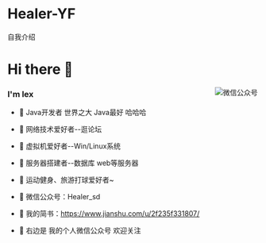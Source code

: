 # Healer-YF
自我介绍
<!--
**lexsaints/lexsaints** is a ✨ _special_ ✨ repository because its `README.md` (this file) appears on your GitHub profile.
-->
# Hi there 👋
<img align="right" alt="微信公众号" src="https://sm.ms/image/vRpJ4VuWLO6PFqr">

 
### I'm lex
- 🌱 Java开发者 世界之大 Java最好 哈哈哈 
- 🌱 网络技术爱好者--逛论坛 
- 🌱 虚拟机爱好者--Win/Linux系统 
- 🌱 服务器搭建者--数据库 web等服务器 
- 🌱 运动健身、旅游打球爱好者~
- 🌱 微信公众号：Healer_sd
 
- 💬 我的简书：https://www.jianshu.com/u/2f235f331807/
- 💬 右边是 我的个人微信公众号 欢迎关注
